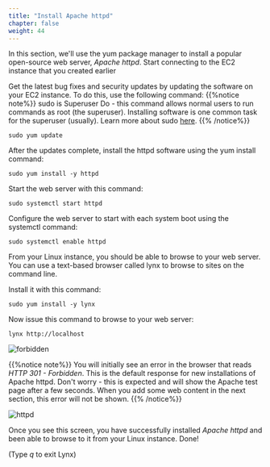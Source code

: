 ```yaml
---
title: "Install Apache httpd"
chapter: false
weight: 44
---
```


In this section, we'll use the yum package manager to install a popular open-source web server, _Apache httpd_. Start connecting to the EC2 instance that you created earlier

Get the latest bug fixes and security updates by updating the software on your EC2 instance. To do this, use the following command:
{{%notice note%}}
sudo is Superuser Do - this command allows normal users to run commands as root (the superuser). Installing software is 
one common task for the superuser (usually). Learn more about sudo [here](https://en.wikipedia.org/wiki/Sudo).
{{% /notice%}}
```commandline
sudo yum update
```

After the updates complete, install the httpd software using the yum install command:

```commandline
sudo yum install -y httpd
```

Start the web server with this command:

```commandline
sudo systemctl start httpd
```

Configure the web server to start with each system boot using the systemctl command:

```commandline
sudo systemctl enable httpd
```

From your Linux instance, you should be able to browse to your web server. You can use a text-based browser called
lynx to browse to sites on the command line. 

Install it with this command:
```commandline
sudo yum install -y lynx
```


Now issue this command to browse to your web server:

```
lynx http://localhost
```

![forbidden](/images/http_forbidden.png?height=300px)


{{%notice note%}} 
You will initially see an error in the browser that
reads _HTTP 301 - Forbidden_. This is the default response for new 
installations of Apache httpd. Don't worry - this is expected and will show the Apache
test page after a few seconds. When you add some web content in the next section, this
error will not be shown.
{{% /notice%}}


![httpd](/images/apache_test_page.png?height=300px)

Once you see this screen, you have successfully installed _Apache httpd_ and been able to browse to it from 
your Linux instance. Done!  

(Type _q_ to exit Lynx)

